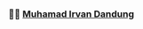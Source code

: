 ###  :man_technologist:  [Muhamad Irvan Dandung]()

<!--
**irvandandung/irvandandung** is a ✨ _special_ ✨ repository because its `README.md` (this file) appears on your GitHub profile.

### About

-  **Learning :** Full-Stack Development :zap: | Open-Source :fire:    
-  **Languages :** PHP, Go, JavaScript
-  **Hobbies :** Basketball :basketball: & Music :headphones:
-  **Fact :** First solve the problem, then write the code :heart:
-  **Contact me :** [WangNingkai](mailto:i@ningkai.wang)
